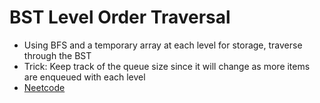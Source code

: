 # BST Level Order Traversal
* Using BFS and a temporary array at each level for storage, traverse through the BST
* Trick: Keep track of the queue size since it will change as more items are enqueued with each level
* [Neetcode](https://www.youtube.com/watch?v=6ZnyEApgFYg)